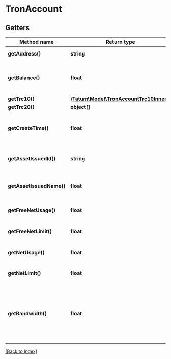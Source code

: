 # TronAccount

## Getters

Method name | Return type | Description | Notes
------------ | ------------- | ------------- | -------------
**getAddress()** | **string** | Account address |
**getBalance()** | **float** | Balance of the TRX, in SUN. SUN is 1/1000000 TRX. |
**getTrc10()** | [**\Tatum\Model\TronAccountTrc10Inner[]**](TronAccountTrc10Inner.md) |  |
**getTrc20()** | **object[]** |  |
**getCreateTime()** | **float** | Date of creation of the account in UTC millis. |
**getAssetIssuedId()** | **string** | ID of the issued TRC10 token, if any. | [optional]
**getAssetIssuedName()** | **float** | Balance of the issued TRC10 token, if any. | [optional]
**getFreeNetUsage()** | **float** | Free usage of the network. |
**getFreeNetLimit()** | **float** | Free usage limit of the network. | [optional]
**getNetUsage()** | **float** | Extra usage of the network. | [optional]
**getNetLimit()** | **float** | Extra usage limit of the network. | [optional]
**getBandwidth()** | **float** | Remaining usage of the network, equal to freeNetLimit - freeNetUsed + netLimit - netUsed. |

[[Back to Index]](../index.md)
